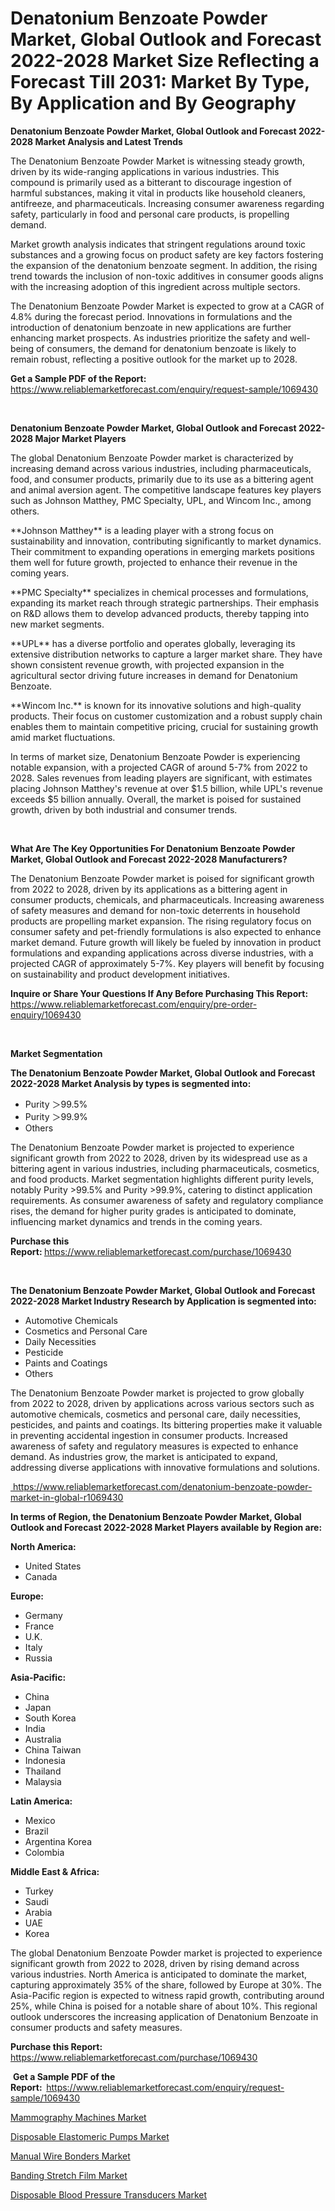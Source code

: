 <p><h1>Denatonium Benzoate Powder Market, Global Outlook and Forecast 2022-2028 Market Size Reflecting a Forecast Till 2031: Market By Type, By Application and By Geography</h1></p><p><strong>Denatonium Benzoate Powder Market, Global Outlook and Forecast 2022-2028 Market Analysis and Latest Trends</strong></p>
<p><p>The Denatonium Benzoate Powder Market is witnessing steady growth, driven by its wide-ranging applications in various industries. This compound is primarily used as a bitterant to discourage ingestion of harmful substances, making it vital in products like household cleaners, antifreeze, and pharmaceuticals. Increasing consumer awareness regarding safety, particularly in food and personal care products, is propelling demand.</p><p>Market growth analysis indicates that stringent regulations around toxic substances and a growing focus on product safety are key factors fostering the expansion of the denatonium benzoate segment. In addition, the rising trend towards the inclusion of non-toxic additives in consumer goods aligns with the increasing adoption of this ingredient across multiple sectors.</p><p>The Denatonium Benzoate Powder Market is expected to grow at a CAGR of 4.8% during the forecast period. Innovations in formulations and the introduction of denatonium benzoate in new applications are further enhancing market prospects. As industries prioritize the safety and well-being of consumers, the demand for denatonium benzoate is likely to remain robust, reflecting a positive outlook for the market up to 2028.</p></p>
<p><strong>Get a Sample PDF of the Report:&nbsp;</strong> <a href="https://www.reliablemarketforecast.com/enquiry/request-sample/1069430">https://www.reliablemarketforecast.com/enquiry/request-sample/1069430</a></p>
<p>&nbsp;</p>
<p><strong>Denatonium Benzoate Powder Market, Global Outlook and Forecast 2022-2028 Major Market Players</strong></p>
<p><p>The global Denatonium Benzoate Powder market is characterized by increasing demand across various industries, including pharmaceuticals, food, and consumer products, primarily due to its use as a bittering agent and animal aversion agent. The competitive landscape features key players such as Johnson Matthey, PMC Specialty, UPL, and Wincom Inc., among others.</p><p>**Johnson Matthey** is a leading player with a strong focus on sustainability and innovation, contributing significantly to market dynamics. Their commitment to expanding operations in emerging markets positions them well for future growth, projected to enhance their revenue in the coming years.</p><p>**PMC Specialty** specializes in chemical processes and formulations, expanding its market reach through strategic partnerships. Their emphasis on R&D allows them to develop advanced products, thereby tapping into new market segments.</p><p>**UPL** has a diverse portfolio and operates globally, leveraging its extensive distribution networks to capture a larger market share. They have shown consistent revenue growth, with projected expansion in the agricultural sector driving future increases in demand for Denatonium Benzoate.</p><p>**Wincom Inc.** is known for its innovative solutions and high-quality products. Their focus on customer customization and a robust supply chain enables them to maintain competitive pricing, crucial for sustaining growth amid market fluctuations.</p><p>In terms of market size, Denatonium Benzoate Powder is experiencing notable expansion, with a projected CAGR of around 5-7% from 2022 to 2028. Sales revenues from leading players are significant, with estimates placing Johnson Matthey's revenue at over $1.5 billion, while UPL's revenue exceeds $5 billion annually. Overall, the market is poised for sustained growth, driven by both industrial and consumer trends.</p></p>
<p>&nbsp;</p>
<p><strong>What Are The Key Opportunities For Denatonium Benzoate Powder Market, Global Outlook and Forecast 2022-2028 Manufacturers?</strong></p>
<p><p>The Denatonium Benzoate Powder market is poised for significant growth from 2022 to 2028, driven by its applications as a bittering agent in consumer products, chemicals, and pharmaceuticals. Increasing awareness of safety measures and demand for non-toxic deterrents in household products are propelling market expansion. The rising regulatory focus on consumer safety and pet-friendly formulations is also expected to enhance market demand. Future growth will likely be fueled by innovation in product formulations and expanding applications across diverse industries, with a projected CAGR of approximately 5-7%. Key players will benefit by focusing on sustainability and product development initiatives.</p></p>
<p><strong>Inquire or Share Your Questions If Any Before Purchasing This Report:</strong> <a href="https://www.reliablemarketforecast.com/enquiry/pre-order-enquiry/1069430">https://www.reliablemarketforecast.com/enquiry/pre-order-enquiry/1069430</a></p>
<p>&nbsp;</p>
<p><strong>Market Segmentation</strong></p>
<p><strong>The Denatonium Benzoate Powder Market, Global Outlook and Forecast 2022-2028 Market Analysis by types is segmented into:</strong></p>
<p><ul><li>Purity ＞99.5%</li><li>Purity ＞99.9%</li><li>Others</li></ul></p>
<p><p>The Denatonium Benzoate Powder market is projected to experience significant growth from 2022 to 2028, driven by its widespread use as a bittering agent in various industries, including pharmaceuticals, cosmetics, and food products. Market segmentation highlights different purity levels, notably Purity >99.5% and Purity >99.9%, catering to distinct application requirements. As consumer awareness of safety and regulatory compliance rises, the demand for higher purity grades is anticipated to dominate, influencing market dynamics and trends in the coming years.</p></p>
<p><strong>Purchase this Report:&nbsp;</strong><a href="https://www.reliablemarketforecast.com/purchase/1069430">https://www.reliablemarketforecast.com/purchase/1069430</a></p>
<p>&nbsp;</p>
<p><strong>The Denatonium Benzoate Powder Market, Global Outlook and Forecast 2022-2028 Market Industry Research by Application is segmented into:</strong></p>
<p><ul><li>Automotive Chemicals</li><li>Cosmetics and Personal Care</li><li>Daily Necessities</li><li>Pesticide</li><li>Paints and Coatings</li><li>Others</li></ul></p>
<p><p>The Denatonium Benzoate Powder market is projected to grow globally from 2022 to 2028, driven by applications across various sectors such as automotive chemicals, cosmetics and personal care, daily necessities, pesticides, and paints and coatings. Its bittering properties make it valuable in preventing accidental ingestion in consumer products. Increased awareness of safety and regulatory measures is expected to enhance demand. As industries grow, the market is anticipated to expand, addressing diverse applications with innovative formulations and solutions.</p></p>
<p><a href="https://www.reliablemarketforecast.com/denatonium-benzoate-powder-market-in-global-r1069430">&nbsp;https://www.reliablemarketforecast.com/denatonium-benzoate-powder-market-in-global-r1069430</a></p>
<p><strong>In terms of Region, the Denatonium Benzoate Powder Market, Global Outlook and Forecast 2022-2028 Market Players available by Region are:</strong></p>
<p>
    <p> <strong> North America: </strong>
        <ul>
            <li>United States</li>
            <li>Canada</li>
        </ul>
        </p> 
    <p> <strong> Europe: </strong>
        <ul>
            <li>Germany</li>
            <li>France</li>
            <li>U.K.</li>
            <li>Italy</li>
            <li>Russia</li>
        </ul>
        </p> 
    <p> <strong> Asia-Pacific: </strong>
        <ul>
            <li>China</li>
            <li>Japan</li>
            <li>South Korea</li>
            <li>India</li>
            <li>Australia</li>
            <li>China Taiwan</li>
            <li>Indonesia</li>
            <li>Thailand</li>
            <li>Malaysia</li>
        </ul>
        </p> 
    <p> <strong> Latin America: </strong>
        <ul>
            <li>Mexico</li>
            <li>Brazil</li>
            <li>Argentina Korea</li>
            <li>Colombia</li>
        </ul>
        </p> 
    <p> <strong> Middle East & Africa: </strong>
        <ul>
            <li>Turkey</li>
            <li>Saudi</li>
            <li>Arabia</li>
            <li>UAE</li>
            <li>Korea</li>
        </ul>
    </p>
    </p>
<p><p>The global Denatonium Benzoate Powder market is projected to experience significant growth from 2022 to 2028, driven by rising demand across various industries. North America is anticipated to dominate the market, capturing approximately 35% of the share, followed by Europe at 30%. The Asia-Pacific region is expected to witness rapid growth, contributing around 25%, while China is poised for a notable share of about 10%. This regional outlook underscores the increasing application of Denatonium Benzoate in consumer products and safety measures.</p></p>
<p><strong>Purchase this Report: </strong><a href="https://www.reliablemarketforecast.com/purchase/1069430">https://www.reliablemarketforecast.com/purchase/1069430</a></p>
<p>&nbsp;<strong>Get a Sample PDF of the Report:&nbsp;&nbsp;</strong><a href="https://www.reliablemarketforecast.com/enquiry/request-sample/1069430">https://www.reliablemarketforecast.com/enquiry/request-sample/1069430</a></p>
<p><strong></strong></p>
<p><p><a href="https://www.linkedin.com/pulse/global-mammography-machines-market-sector2024-2031-metrics-zcnpe?trackingId=esI45q6PQuin8iVOP8v8og%3D%3D">Mammography Machines Market</a></p><p><a href="https://www.linkedin.com/pulse/insights-disposable-elastomeric-pumps-industry-market-financial-1t0ae?trackingId=9VXKJ7oSREWwozIZe55LYA%3D%3D">Disposable Elastomeric Pumps Market</a></p><p><a href="https://www.linkedin.com/pulse/manual-wire-bonders-market-outlook-complete-industry-analysis-1ox6e?trackingId=6bC9niU3RGWUGXnBlPxF2A%3D%3D">Manual Wire Bonders Market</a></p><p><a href="https://www.linkedin.com/pulse/global-banding-stretch-film-industry-analysis-report-market-qkrje?trackingId=ModKscpaSRyBuswWXR9HdA%3D%3D">Banding Stretch Film Market</a></p><p><a href="https://www.linkedin.com/pulse/emerging-disposable-blood-pressure-transducers-market-opportunities-fizle?trackingId=Qdqo0imtQk2CCy0aFcfAXA%3D%3D">Disposable Blood Pressure Transducers Market</a></p></p>